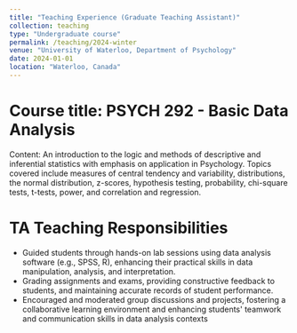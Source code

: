 ```yaml
---
title: "Teaching Experience (Graduate Teaching Assistant)"
collection: teaching
type: "Undergraduate course"
permalink: /teaching/2024-winter
venue: "University of Waterloo, Department of Psychology"
date: 2024-01-01
location: "Waterloo, Canada"
---
```


Course title: PSYCH 292 - Basic Data Analysis
======
Content: An introduction to the logic and methods of descriptive and inferential statistics with emphasis on application in Psychology. Topics covered include measures of central tendency and variability, distributions, the normal distribution, z-scores, hypothesis testing, probability, chi-square tests, t-tests, power, and correlation and regression. 

TA Teaching Responsibilities
======
* Guided students through hands-on lab sessions using data analysis software (e.g., SPSS, R), enhancing their practical skills in data manipulation, analysis, and interpretation.
* Grading assignments and exams, providing constructive feedback to students, and maintaining accurate records of student performance.
* Encouraged and moderated group discussions and projects, fostering a collaborative learning environment and enhancing students' teamwork and communication skills in data analysis contexts

